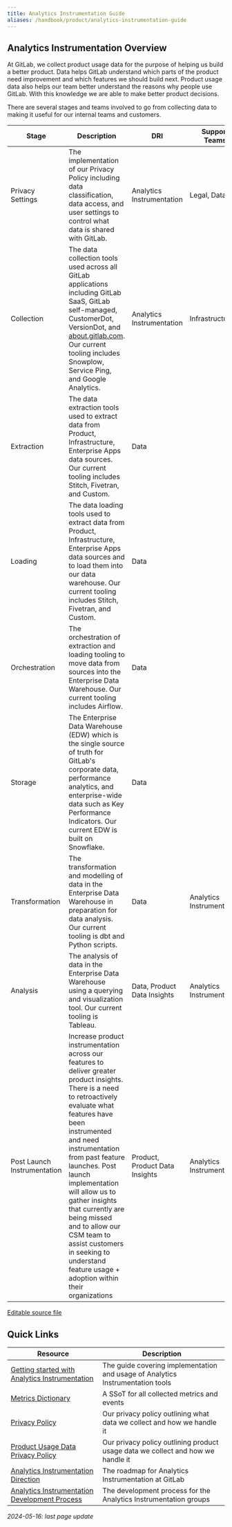 ```yaml
---
title: Analytics Instrumentation Guide
aliases: /handbook/product/analytics-instrumentation-guide
---
```


## Analytics Instrumentation Overview

At GitLab, we collect product usage data for the purpose of helping us build a better product. Data helps GitLab understand which parts of the product need improvement and which features we should build next. Product usage data also helps our team better understand the reasons why people use GitLab. With this knowledge we are able to make better product decisions.

There are several stages and teams involved to go from collecting data to making it useful for our internal teams and customers.

| Stage | Description | DRI | Support Teams |
| ----- | ----------- | --- | ------------- |
| Privacy Settings | The implementation of our Privacy Policy including data classification, data access, and user settings to control what data is shared with GitLab. | Analytics Instrumentation | Legal, Data |
| Collection | The data collection tools used across all GitLab applications including GitLab SaaS, GitLab self-managed, CustomerDot, VersionDot, and [about.gitlab.com](https://about.gitlab.com/). Our current tooling includes Snowplow, Service Ping, and Google Analytics. | Analytics Instrumentation | Infrastructure |
| Extraction | The data extraction tools used to extract data from Product, Infrastructure, Enterprise Apps data sources. Our current tooling includes Stitch, Fivetran, and Custom. | Data |  |
| Loading | The data loading tools used to extract data from Product, Infrastructure, Enterprise Apps data sources and to load them into our data warehouse. Our current tooling includes Stitch, Fivetran, and Custom. | Data |  |
| Orchestration | The orchestration of extraction and loading tooling to move data from sources into the Enterprise Data Warehouse. Our current tooling includes Airflow. | Data |  |
| Storage | The Enterprise Data Warehouse (EDW) which is the single source of truth for GitLab's corporate data, performance analytics, and enterprise-wide data such as Key Performance Indicators. Our current EDW is built on Snowflake. | Data |  |
| Transformation | The transformation and modelling of data in the Enterprise Data Warehouse in preparation for data analysis. Our current tooling is dbt and Python scripts. | Data | Analytics Instrumentation |
| Analysis | The analysis of data in the Enterprise Data Warehouse using a querying and visualization tool. Our current tooling is Tableau. | Data, Product Data Insights | Analytics Instrumentation |
| Post Launch Instrumentation | Increase product instrumentation across our features to deliver greater product insights. There is a need to retroactively evaluate what features have been instrumented and need instrumentation from past feature launches. Post launch implementation will allow us to gather insights that currently are being missed and to allow our CSM team to assist customers in seeking to understand feature usage + adoption within their organizations | Product, Product Data Insights | Analytics Instrumentation |

[Editable source file](https://docs.google.com/spreadsheets/d/144-BLh7uyX4aY23QNrvke5BqCcb9xfPk2BL4qGFvzFY/edit?usp=sharing)

## Quick Links

| Resource | Description |
| -------- | ----------- |
| [Getting started with Analytics Instrumentation](https://docs.gitlab.com/ee/development/internal_analytics/) | The guide covering implementation and usage of Analytics Instrumentation tools |
| [Metrics Dictionary](https://metrics.gitlab.com/) | A SSoT for all collected metrics and events |
| [Privacy Policy](https://about.gitlab.com/privacy/) | Our privacy policy outlining what data we collect and how we handle it |
| [Product Usage Data Privacy Policy](/handbook.gitlab.com/handbook/legal/privacy/customer-product-usage-information/) | Our privacy policy outlining product usage data we collect and how we handle it |
| [Analytics Instrumentation Direction](https://about.gitlab.com/direction/analytics/analytics-instrumentation/) | The roadmap for Analytics Instrumentation at GitLab |
| [Analytics Instrumentation Development Process](/handbook/engineering/development/analytics/analytics-instrumentation/) | The development process for the Analytics Instrumentation groups |

_2024-05-16: last page update_
